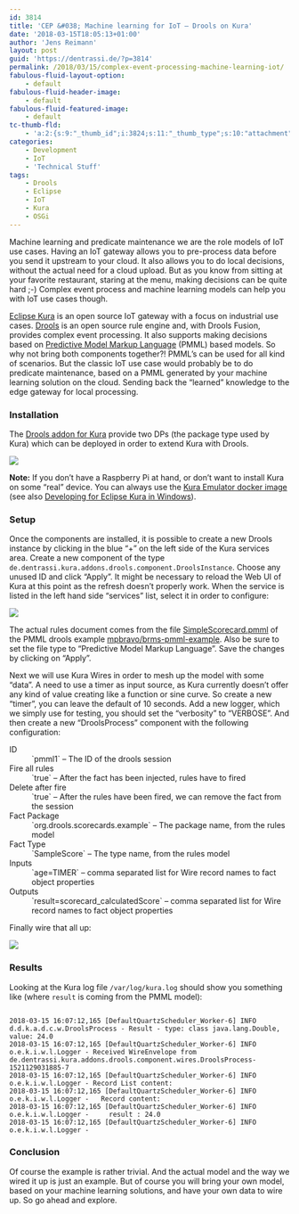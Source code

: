 ```yaml
---
id: 3814
title: 'CEP &#038; Machine learning for IoT – Drools on Kura'
date: '2018-03-15T18:05:13+01:00'
author: 'Jens Reimann'
layout: post
guid: 'https://dentrassi.de/?p=3814'
permalink: /2018/03/15/complex-event-processing-machine-learning-iot/
fabulous-fluid-layout-option:
    - default
fabulous-fluid-header-image:
    - default
fabulous-fluid-featured-image:
    - default
tc-thumb-fld:
    - 'a:2:{s:9:"_thumb_id";i:3824;s:11:"_thumb_type";s:10:"attachment";}'
categories:
    - Development
    - IoT
    - 'Technical Stuff'
tags:
    - Drools
    - Eclipse
    - IoT
    - Kura
    - OSGi
---
```


Machine learning and predicate maintenance we are the role models of IoT use cases. Having an IoT gateway allows you to pre-process data before you send it upstream to your cloud. It also allows you to do local decisions, without the actual need for a cloud upload. But as you know from sitting at your favorite restaurant, staring at the menu, making decisions can be quite hard ;-) Complex event process and machine learning models can help you with IoT use cases though.

<!-- more -->

[Eclipse Kura](https://eclipse.org/kura) is an open source IoT gateway with a focus on industrial use cases. [Drools](https://drools.org/) is an open source rule engine and, with Drools Fusion, provides complex event processing. It also supports making decisions based on [Predictive Model Markup Language](https://en.wikipedia.org/wiki/Predictive_Model_Markup_Language) (PMML) based models. So why not bring both components together?! PMML’s can be used for all kind of scenarios. But the classic IoT use case would probably be to do predicate maintenance, based on a PMML generated by your machine learning solution on the cloud. Sending back the “learned” knowledge to the edge gateway for local processing.

### Installation

The [Drools addon for Kura](https://dentrassi.de/kura-addons/#drools) provide two DPs (the package type used by Kura) which can be deployed in order to extend Kura with Drools.

[![](https://dentrassi.de/wp-content/uploads/Selection_455.png)](https://dentrassi.de/wp-content/uploads/Selection_455.png)

**Note:** If you don’t have a Raspberry Pi at hand, or don’t want to install Kura on some “real” device. You can always use the [Kura Emulator docker image](https://hub.docker.com/r/ctron/kura-emulator/) (see also [Developing for Eclipse Kura in Windows](https://dentrassi.de/2017/03/21/developing-for-eclipse-kura-on-windows/)).

### Setup

Once the components are installed, it is possible to create a new Drools instance by clicking in the blue “+” on the left side of the Kura services area. Create a new component of the type `de.dentrassi.kura.addons.drools.component.DroolsInstance`. Choose any unused ID and click “Apply”. It might be necessary to reload the Web UI of Kura at this point as the refresh doesn’t properly work. When the service is listed in the left hand side “services” list, select it in order to configure:

[![](https://dentrassi.de/wp-content/uploads/Selection_456.png)](https://dentrassi.de/wp-content/uploads/Selection_456.png)

The actual rules document comes from the file [SimpleScorecard.pmml](https://github.com/mpbravo/brms-pmml-example/blob/master/src/main/resources/SimpleScorecard.pmml) of the PMML drools example [mpbravo/brms-pmml-example](https://github.com/mpbravo/brms-pmml-example). Also be sure to set the file type to “Predictive Model Markup Language”. Save the changes by clicking on “Apply”.

Next we will use Kura Wires in order to mesh up the model with some “data”. A need to use a timer as input source, as Kura currently doesn’t offer any kind of value creating like a function or sine curve. So create a new “timer”, you can leave the default of 10 seconds. Add a new logger, which we simply use for testing, you should set the “verbosity” to “VERBOSE”. And then create a new “DroolsProcess” component with the following configuration:

<dl><dt>ID</dt><dd>`pmml1` – The ID of the drools session</dd><dt>Fire all rules</dt><dd>`true` – After the fact has been injected, rules have to fired</dd><dt>Delete after fire</dt><dd>`true` – After the rules have been fired, we can remove the fact from the session</dd><dt>Fact Package</dt><dd>`org.drools.scorecards.example` – The package name, from the rules model</dd><dt>Fact Type</dt><dd>`SampleScore` – The type name, from the rules model</dd><dt>Inputs</dt><dd>`age=TIMER` – comma separated list for Wire record names to fact object properties</dd><dt>Outputs</dt><dd>`result=scorecard_calculatedScore` – comma separated list for Wire record names to fact object properties</dd></dl>Finally wire that all up:

[![](https://dentrassi.de/wp-content/uploads/Selection_457.png)](https://dentrassi.de/wp-content/uploads/Selection_457.png)

### Results

Looking at the Kura log file `/var/log/kura.log` should show you something like (where `result` is coming from the PMML model):

```

2018-03-15 16:07:12,165 [DefaultQuartzScheduler_Worker-6] INFO  d.d.k.a.d.c.w.DroolsProcess - Result - type: class java.lang.Double, value: 24.0
2018-03-15 16:07:12,165 [DefaultQuartzScheduler_Worker-6] INFO  o.e.k.i.w.l.Logger - Received WireEnvelope from de.dentrassi.kura.addons.drools.component.wires.DroolsProcess-1521129031885-7
2018-03-15 16:07:12,165 [DefaultQuartzScheduler_Worker-6] INFO  o.e.k.i.w.l.Logger - Record List content: 
2018-03-15 16:07:12,165 [DefaultQuartzScheduler_Worker-6] INFO  o.e.k.i.w.l.Logger -   Record content: 
2018-03-15 16:07:12,165 [DefaultQuartzScheduler_Worker-6] INFO  o.e.k.i.w.l.Logger -     result : 24.0
2018-03-15 16:07:12,165 [DefaultQuartzScheduler_Worker-6] INFO  o.e.k.i.w.l.Logger - 
```

### Conclusion

Of course the example is rather trivial. And the actual model and the way we wired it up is just an example. But of course you will bring your own model, based on your machine learning solutions, and have your own data to wire up. So go ahead and explore.
